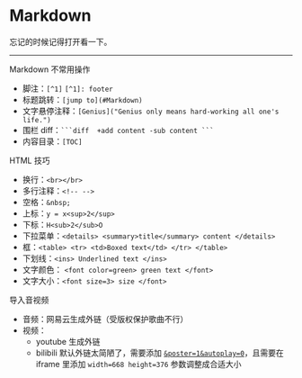 # Markdown

忘记的时候记得打开看一下。

---

Markdown 不常用操作

- 脚注：`[^1]` `[^1]: footer`
- 标题跳转：`[jump to](#Markdown)`
- 文字悬停注释：`[Genius]("Genius only means hard-working all one's life.")`
- 围栏 diff：` ```diff  +add content -sub content ``` `
- 内容目录：`[TOC]`

HTML 技巧

- 换行：`<br></br>`
- 多行注释：`<!-- -->`
- 空格：`&nbsp;`
- 上标：`y = x<sup>2</sup>`
- 下标：`H<sub>2</sub>O`
- 下拉菜单：`<details> <summary>title</summary> content </details>`
- 框：`<table> <tr> <td>Boxed text</td> </tr> </table>`
- 下划线：`<ins> Underlined text </ins>`
- 文字颜色： `<font color=green> green text </font>`
- 文字大小：`<font size=3> size </font>`


导入音视频

- 音频：网易云生成外链（受版权保护歌曲不行）
- 视频：
    - youtube 生成外链
    - bilibili 默认外链太简陋了，需要添加 [`&poster=1&autoplay=0`][1]，且需要在 iframe 里添加 `width=668 height=376` 参数调整成合适大小


[1]:https://player.bilibili.com/
